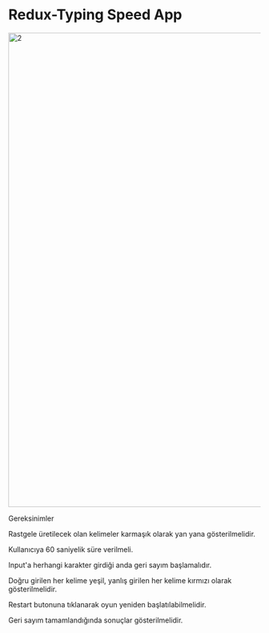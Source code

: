 
# Redux-Typing Speed App


<img width="946" alt="2" src="https://user-images.githubusercontent.com/75810064/167267286-eb66ce1e-1f5a-4867-a0a0-240feb922fbe.png">

Gereksinimler

Rastgele üretilecek olan kelimeler karmaşık olarak yan yana gösterilmelidir.

Kullanıcıya 60 saniyelik süre verilmeli.

Input'a herhangi karakter girdiği anda geri sayım başlamalıdır.

Doğru girilen her kelime yeşil, yanlış girilen her kelime kırmızı olarak gösterilmelidir.

Restart butonuna tıklanarak oyun yeniden başlatılabilmelidir.

Geri sayım tamamlandığında sonuçlar gösterilmelidir.


